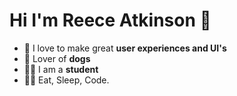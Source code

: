 <!---
Thanks for taking a peak! 
Got Feedback? Go to https://forms.clickup.com/36169079/f/12ftbq-2308/35KD2PCJ0JBK8UUMOU
You can also check out my website @ reeceatkinson.com
--->

# Hi I'm Reece Atkinson 👋

- 🧪 I love to make great **user experiences and UI's**
- 🐶 Lover of **dogs**
- 👨‍🎓 I am a **student**
- 👨‍💻 Eat, Sleep, Code.
